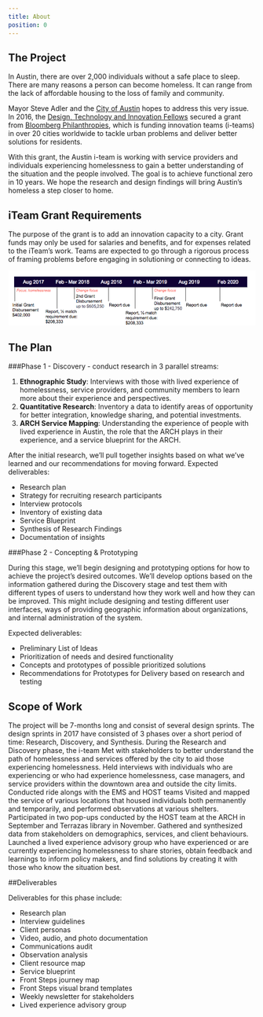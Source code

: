 ```yaml
---
title: About
position: 0
---
```


## The Project

In Austin, there are over 2,000 individuals without a safe place to sleep. There are many reasons a person can become homeless. It can range from the lack of affordable housing to the loss of family and community.

Mayor Steve Adler and the [City of Austin](https://austintexas.gov/) hopes to address this very issue. 
In 2016, the [Design, Technology and Innovation Fellows](https://cityofaustin.github.io/innovation-fellows/) secured a grant from [Bloomberg Philanthropies](https://www.bloomberg.org/program/government-innovation/innovation-teams/#overview), which is funding innovation teams (i-teams) in over 20 cities worldwide to tackle urban problems and deliver better solutions for residents. 

With this grant, the Austin i-team is working with service providers and individuals experiencing homelessness to gain a better understanding of the situation and the people involved. The goal is to achieve functional zero in 10 years. We hope the research and design findings will bring Austin’s homeless a step closer to home. 


## iTeam Grant Requirements

The purpose of the grant is to add an innovation capacity to a city. Grant funds may only be used for salaries and benefits, and for expenses related to the iTeam’s work. Teams are expected to go through a rigorous process of framing problems before engaging in solutioning or connecting to ideas. 

![iTeam Grant Requirements Timeline](/assets/img/projects/bloomberg-iteam/iteam-grant-requirement-timeline.png)


## The Plan

###Phase 1 - Discovery - conduct research in 3 parallel streams: 

1. **Ethnographic Study**: Interviews with those with lived experience of homelessness, service providers, and community members to learn more about their experience and perspectives. 
2. **Quantitative Research**: Inventory a data to identify areas of opportunity for better integration, knowledge sharing, and potential investments. 
3. **ARCH Service Mapping**: Understanding the experience of people with lived experience in Austin, the role that the ARCH plays in their experience, and a service blueprint for the ARCH. 

After the initial research, we’ll pull together insights based on what we’ve learned and our recommendations for moving forward. Expected deliverables:

* Research plan
* Strategy for recruiting research participants
* Interview protocols
* Inventory of existing data
* Service Blueprint 
* Synthesis of Research Findings
* Documentation of insights


###Phase 2 - Concepting & Prototyping

During this stage, we’ll begin designing and prototyping options for how to achieve the project’s desired outcomes. We’ll develop options based on the information gathered during the Discovery stage and test them with different types of users to understand how they work well and how they can be improved. This might include designing and testing different user interfaces, ways of providing geographic information about organizations, and internal administration of the system.

Expected deliverables:

* Preliminary List of Ideas
* Prioritization of needs and desired functionality 
* Concepts and prototypes of possible prioritized solutions 
* Recommendations for Prototypes for Delivery based on research and testing

## Scope of Work

The project will be 7-months long and consist of several design sprints.  The design sprints in 2017 have consisted of 3 phases over a short period of time: Research, Discovery, and Synthesis. 
During the Research and Discovery phase, the i-team 
Met with stakeholders to better understand the path of homelessness and services offered by the city to aid those experiencing homelessness. 
Held interviews with individuals who are experiencing or who had experience homelessness, case managers, and service providers within the downtown area and outside the city limits. 
Conducted ride alongs with the EMS and HOST teams
Visited and mapped the service of various locations that housed individuals both permanently and temporarily, and performed observations at various shelters. 
Participated in two pop-ups conducted by the HOST team at the ARCH in September and Terrazas library in November. 
Gathered and synthesized data from stakeholders on demographics, services, and client behaviours.
Launched a lived experience advisory group who have experienced or are currently experiencing homelessness to share stories, obtain feedback and learnings to inform policy makers, and find solutions by creating it with those who know the situation best.


##Deliverables

Deliverables for this phase include:

* Research plan
* Interview guidelines
* Client personas
* Video, audio, and photo documentation
* Communications audit
* Observation analysis
* Client resource map
* Service blueprint
* Front Steps journey map
* Front Steps visual brand templates
* Weekly newsletter for stakeholders
* Lived experience advisory group


